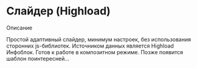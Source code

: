 # Слайдер (Highload)

Описание 

Простой адаптивный слайдер, минимум настроек, без использования сторонних js-библиотек. Источником данных является Highload Инфоблок. 
Готов к работе в композитном режиме. 
Позже появится шаблон поинтересней...
